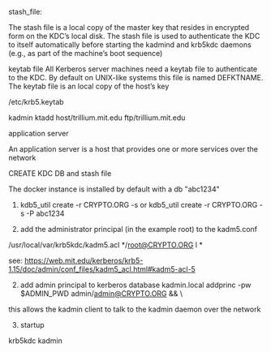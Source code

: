 

stash_file:
  
The stash file is a local copy of the master key that resides in encrypted form on the KDC’s local disk. The stash file is used to authenticate the KDC to itself automatically before starting the kadmind and krb5kdc daemons (e.g., as part of the machine’s boot sequence)

keytab file
All Kerberos server machines need a keytab file to authenticate to the KDC. By default on UNIX-like systems this file is named DEFKTNAME. The keytab file is an local copy of the host’s key

/etc/krb5.keytab

kadmin ktadd  host/trillium.mit.edu ftp/trillium.mit.edu


application server

An application server is a host that provides one or more services over the network


CREATE KDC DB and stash file

The docker instance is installed by default with a db "abc1234"

1. kdb5_util create -r CRYPTO.ORG -s or kdb5_util create -r CRYPTO.ORG -s -P abc1234

2. add the administrator principal (in the example root) to the kadm5.conf

/usr/local/var/krb5kdc/kadm5.acl
*/root@CRYPTO.ORG  l *  

see: https://web.mit.edu/kerberos/krb5-1.15/doc/admin/conf_files/kadm5_acl.html#kadm5-acl-5


2. add admin principal to kerberos database
    kadmin.local addprinc -pw $ADMIN_PWD admin/admin@CRYPTO.ORG && \

this allows the kadmin client to talk to the kadmin daemon over the network


3. startup

krb5kdc
kadmin


